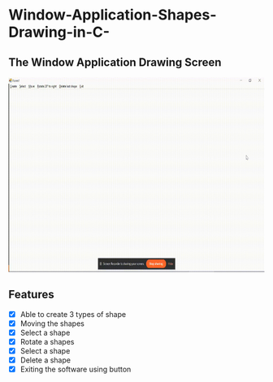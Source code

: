 # Window-Application-Shapes-Drawing-in-C-

## The Window Application Drawing Screen
<img src="https://github.com/AppleMango23/Window-Application-Shapes-Drawing-in-C-/blob/main/Ss2-1.gif" width="609.6" height="382.8">

## Features
- [x] Able to create 3 types of shape<br>
- [x] Moving the shapes<br>
- [x] Select a shape<br>
- [x] Rotate a shapes<br> 
- [x] Select a shape<br>
- [x] Delete a shape<br>
- [x] Exiting the software using button<br>
